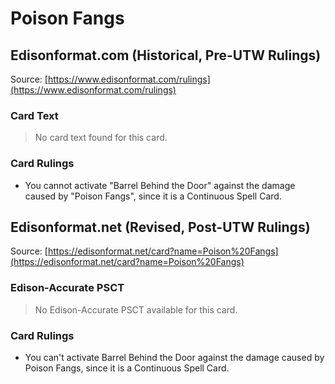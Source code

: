 # Poison Fangs

## Edisonformat.com (Historical, Pre-UTW Rulings)

Source: [https://www.edisonformat.com/rulings](https://www.edisonformat.com/rulings)

### Card Text

> No card text found for this card.

### Card Rulings

*   You cannot activate "Barrel Behind the Door" against the damage caused by "Poison Fangs", since it is a Continuous Spell Card.

## Edisonformat.net (Revised, Post-UTW Rulings)

Source: [https://edisonformat.net/card?name=Poison%20Fangs](https://edisonformat.net/card?name=Poison%20Fangs)

### Edison-Accurate PSCT

> No Edison-Accurate PSCT available for this card.

### Card Rulings

*   You can't activate Barrel Behind the Door against the damage caused by Poison Fangs, since it is a Continuous Spell Card.
            